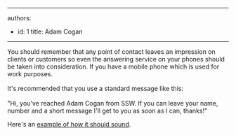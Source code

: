 

---
authors:
  - id: 1
    title: Adam Cogan
---




<span class='intro'> <p>You should remember that any point of contact leaves an impression on clients or customers so even the answering service on your phones should be taken into consideration. If you have a mobile phone which is used for work purposes.</p> </span>

<p>
   <span style="line-height&#58;1.6;">It's&#160;recommended that you use a standard message like this&#58;</span><br></p><p class="ssw15-rteElement-Reference">&quot;Hi, you've reached Adam Cogan from SSW. If you can leave your name, number and a short message I'll get to you as soon as I can, thanks!&quot;</p><p>Here's an <a href="https&#58;//www.ssw.com.au/ssw/Standards/Rules/sounds/PhoneMessage.wav" target="_blank">example of how it should&#160;sound</a>.​</p>


